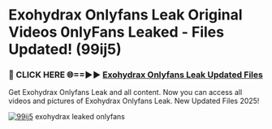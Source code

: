 # Exohydrax Onlyfans Leak Original Videos 0nlyFans Leaked - Files Updated! (99ij5)

<h3>🔴 CLICK HERE 🌐==►► <a href="https://tinyurl.com/ms9xzufz" rel="nofollow">Exohydrax Onlyfans Leak Updated Files</a></h3>

Get Exohydrax Onlyfans Leak and all content. Now you can access all videos and pictures of Exohydrax Onlyfans Leak. New Updated Files 2025!

[![99ij5](https://i.imgur.com/ppqm5kG.gif)](https://tinyurl.com/ms9xzufz)
exohydrax leaked onlyfans